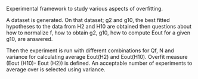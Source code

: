 Experimental framework to study various aspects of overfitting.

A dataset is generated. On that dataset; g2 and g10, the best fitted hypotheses to the data from H2 and H10 are obtained then questions about 
how to normalize f, 
how to obtain g2, g10,
how to compute Eout for a given g10,
are answered.

Then the experiment is run with different combinations for  Qf, N and variance for calculating average Eout(H2) and Eout(H10). Overfit measure (Eout (H10)- Eout (H2)) is defined.
An acceptable number of experiments to average over is selected using variance.
